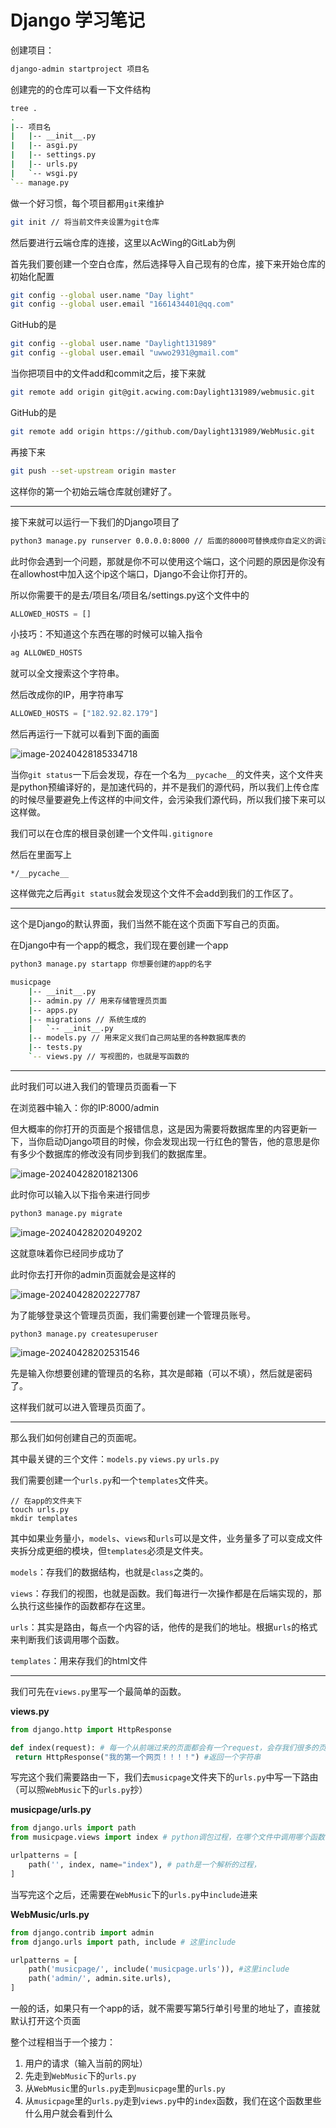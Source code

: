 # Django 学习笔记

创建项目：

```bash
django-admin startproject 项目名
```

创建完的的仓库可以看一下文件结构

```bash
tree .
.
|-- 项目名
|   |-- __init__.py
|   |-- asgi.py
|   |-- settings.py
|   |-- urls.py
|   `-- wsgi.py
`-- manage.py
```

做一个好习惯，每个项目都用`git`来维护

```bash
git init // 将当前文件夹设置为git仓库
```

然后要进行云端仓库的连接，这里以AcWing的GitLab为例

首先我们要创建一个空白仓库，然后选择导入自己现有的仓库，接下来开始仓库的初始化配置

```bash
git config --global user.name "Day light"
git config --global user.email "1661434401@qq.com"
```

GitHub的是

```bash
git config --global user.name "Daylight131989"
git config --global user.email "uwwo2931@gmail.com"
```

当你把项目中的文件add和commit之后，接下来就

```bash
git remote add origin git@git.acwing.com:Daylight131989/webmusic.git
```

GitHub的是

```bash
git remote add origin https://github.com/Daylight131989/WebMusic.git
```

再接下来

```bash
git push --set-upstream origin master
```

这样你的第一个初始云端仓库就创建好了。

------

接下来就可以运行一下我们的Django项目了

```bash
python3 manage.py runserver 0.0.0.0:8000 // 后面的8000可替换成你自定义的调试端口
```

此时你会遇到一个问题，那就是你不可以使用这个端口，这个问题的原因是你没有在allowhost中加入这个ip这个端口，Django不会让你打开的。

所以你需要干的是去/项目名/项目名/settings.py这个文件中的

```python
ALLOWED_HOSTS = []
```

小技巧：不知道这个东西在哪的时候可以输入指令

```bash
ag ALLOWED_HOSTS
```

就可以全文搜索这个字符串。

然后改成你的IP，用字符串写

```python
ALLOWED_HOSTS = ["182.92.82.179"]
```

然后再运行一下就可以看到下面的画面

![image-20240428185334718](image-20240428185334718.png)

当你`git status`一下后会发现，存在一个名为`__pycache__`的文件夹，这个文件夹是python预编译好的，是加速代码的，并不是我们的源代码，所以我们上传仓库的时候尽量要避免上传这样的中间文件，会污染我们源代码，所以我们接下来可以这样做。

我们可以在仓库的根目录创建一个文件叫`.gitignore`

然后在里面写上

```
*/__pycache__
```

这样做完之后再`git status`就会发现这个文件不会add到我们的工作区了。

------

这个是Django的默认界面，我们当然不能在这个页面下写自己的页面。

在Django中有一个app的概念，我们现在要创建一个app

```bash
python3 manage.py startapp 你想要创建的app的名字

musicpage
	|-- __init__.py
    |-- admin.py // 用来存储管理员页面
    |-- apps.py
    |-- migrations // 系统生成的
    |   `-- __init__.py
    |-- models.py // 用来定义我们自己网站里的各种数据库表的
    |-- tests.py
    `-- views.py // 写视图的，也就是写函数的
```

------

此时我们可以进入我们的管理员页面看一下

在浏览器中输入：你的IP:8000/admin

但大概率的你打开的页面是个报错信息，这是因为需要将数据库里的内容更新一下，当你启动Django项目的时候，你会发现出现一行红色的警告，他的意思是你有多少个数据库的修改没有同步到我们的数据库里。

![image-20240428201821306](image-20240428201821306.png)

此时你可以输入以下指令来进行同步

```bash
python3 manage.py migrate
```

![image-20240428202049202](image-20240428202049202.png)

这就意味着你已经同步成功了

此时你去打开你的admin页面就会是这样的

![image-20240428202227787](image-20240428202227787.png)

为了能够登录这个管理员页面，我们需要创建一个管理员账号。

```
python3 manage.py createsuperuser
```

![image-20240428202531546](image-20240428202531546.png)

先是输入你想要创建的管理员的名称，其次是邮箱（可以不填），然后就是密码了。

这样我们就可以进入管理员页面了。

------

那么我们如何创建自己的页面呢。

其中最关键的三个文件：`models.py` `views.py` `urls.py` 

我们需要创建一个`urls.py`和一个`templates`文件夹。

```
// 在app的文件夹下
touch urls.py
mkdir templates
```

其中如果业务量小，`models`、`views`和`urls`可以是文件，业务量多了可以变成文件夹拆分成更细的模块，但`templates`必须是文件夹。

`models`：存我们的数据结构，也就是`class`之类的。

`views`：存我们的视图，也就是函数。我们每进行一次操作都是在后端实现的，那么执行这些操作的函数都存在这里。

`urls`：其实是路由，每点一个内容的话，他传的是我们的地址。根据`urls`的格式来判断我们该调用哪个函数。

`templates`：用来存我们的html文件

------

我们可先在`views.py`里写一个最简单的函数。

**views.py**

```python
from django.http import HttpResponse

def index(request): # 每一个从前端过来的页面都会有一个request，会存我们很多的页面信息
 return HttpResponse("我的第一个网页！！！！") #返回一个字符串
```

写完这个我们需要路由一下，我们去`musicpage`文件夹下的`urls.py`中写一下路由（可以照`WebMusic`下的`urls.py`抄）

**musicpage/urls.py**

```python
from django.urls import path
from musicpage.views import index # python调包过程，在哪个文件中调用哪个函数

urlpatterns = [
    path('', index, name="index"), # path是一个解析的过程，
]
```

当写完这个之后，还需要在`WebMusic`下的`urls.py`中`include`进来

**WebMusic/urls.py**

```python
from django.contrib import admin
from django.urls import path, include # 这里include

urlpatterns = [
    path('musicpage/', include('musicpage.urls')), #这里include
    path('admin/', admin.site.urls),
]
```

一般的话，如果只有一个app的话，就不需要写第5行单引号里的地址了，直接就默认打开这个页面

整个过程相当于一个接力：

1. 用户的请求（输入当前的网址）
2. 先走到`WebMusic`下的`urls.py`
3. 从`WebMusic`里的`urls.py`走到`musicpage`里的`urls.py`
4. 从`musicpage`里的`urls.py`走到`views.py`中的`index`函数，我们在这个函数里些什么用户就会看到什么

